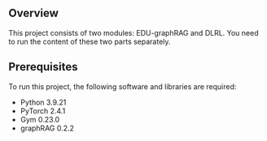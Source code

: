 ## Overview
This project consists of two modules: EDU-graphRAG and DLRL. You need to run the content of these two parts separately.

## Prerequisites
To run this project, the following software and libraries are required:

- Python 3.9.21
- PyTorch 2.4.1
- Gym 0.23.0
- graphRAG 0.2.2
